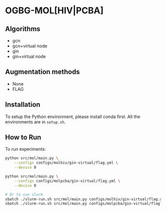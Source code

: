 # OGBG-MOL[HIV|PCBA]

## Algorithms
* gcn 
* gcn+virtual node 
* gin 
* gin+virtual node

## Augmentation methods
* None
* FLAG

## Installation
To setup the Python environment, please install conda first. All the environments are in `setup.sh`.

## How to Run
To run experiments:
```bash
python src/mol/main.py \
    --configs configs/molhiv/gin-virtual/flag.yml \
    --device 0

python src/mol/main.py \
    --configs configs/molpcba/gin-virtual/flag.yml \
    --device 0

# Or to use slurm
sbatch ./slurm-run.sh src/mol/main.py configs/molhiv/gin-virtual/flag.yml
sbatch ./slurm-run.sh src/mol/main.py configs/molpcba/gin-virtual/flag.yml
```